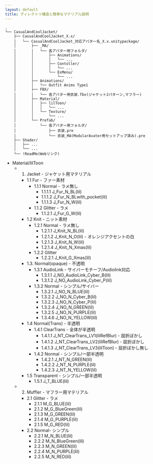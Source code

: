 ```yaml
---
layout: default
title: ディレクトリ構造と簡単なマテリアル説明
---
```


```
.
└── CasualAndCoolJacket/
    ├── CasualAndCoolJacket_X.x/
    │   └── CasualAndCoolJacket_対応アバター名_X.x.unitypackage/
    │       ├── _MA/
    │       │   └── 各アバター用フォルダ/
    │       │       ├── Animations/
    │       │       │   └── ...
    │       │       ├── Contoller/
    │       │       │   └── ...
    │       │       └── ExMenu/
    │       │           └── ...
    │       ├── Animations/
    │       │   └── Outfit Anims Type1
    │       ├── FBX/
    │       │   └── 各アバター用衣装.fbx(ジャケット2パターン,マフラー)
    │       ├── Material/
    │       │   ├── lilToon/
    │       │   │   └── ...
    │       │   └── Texture/
    │       │       └── ...
    │       └── Prefab/
    │           └── 各アバター用フォルダ/
    │               ├── 衣装.pre
    │               └── 衣装_MA(ModularAvater用セットアップ済み).pre
    ├── Shader/
    │   ├── ...
    │   └── ...
    └── !ReadMe(Webリンク)
```

- Material/lilToon
  - 1. Jacket <span>- ジャケット用マテリアル</span>
    - 1.1 Fur  <span>- ファー素材</span>
      - 1.1.1 Normal <span>- ラメ無し</span>
        - 1.1.1.1 J_Fur_N_BL(lil)
        - 1.1.1.2 J_Fur_N_BLwith_pocket(lil)
        - 1.1.1.3 J_Fur_N_W(lil)
      - 1.1.2 Glitter <span>- ラメ</span>
        - 1.1.2.1 J_Fur_G_W(lil)
    - 1.2 Knit <span>- ニット素材</span>
      - 1.2.1 Normal <span>- ラメ無し</span>
        - 1.2.1.1 J_Knit_N_BL(lil)
        - 1.2.1.2 J_Knit_N_O(lil) <span>- オレンジアクセントの白</span>
        - 1.2.1.3 J_Knit_N_W(lil)
        - 1.2.1.4 J_Knit_N_Xmas(lil)
      - 1.2.2 Glitter 
        - 1.2.2.1 J_Knit_G_Xmas(lil)
    - 1.3. Normal(opaque) <span>- 不透明</span>
      - 1.3.1 AudioLink <span>- サイバーモチーフ/Audiolink対応</span>
        - 1.3.1.1 J_NO_AudioLink_Cyber_B(lil)
        - 1.3.1.2 J_NO_AudioLink_Cyber_P(lil)
      - 1.3.2 Normal <span>- シンプル/サイバー</span>
        - 1.3.2.1 J_NO_N_BLUE(lil)
        - 1.3.2.2 J_NO_N_Cyber_B(lil)
        - 1.3.2.3 J_NO_N_Cyber_P(lil)
        - 1.3.2.4 J_NO_N_GREEN(lil)
        - 1.3.2.5 J_NO_N_PURPLE(lil)
        - 1.3.4.6 J_NO_N_YELLOW(lil)
    - 1.4 Normal(Trans) <span>- 半透明</span>
      - 1.4.1 ClearTrans <span>- 全体が半透明</span>
        - 1.4.1.1 J_NT_ClearTrans_LV1(lilRefBlur) <span>- 屈折ぼかし</span>
        - 1.4.1.2 J_NT_ClearTrans_LV2(lilRefBlur)  <span>- 屈折ぼかし</span>
        - 1.4.1.3 J_NT_ClearTrans_LV3(lilToon) <span>- 屈折ぼかし無し</span>
      - 1.4.2 Normal <span>- シンプル/一部半透明</span>
        - 1.4.2.1 J_NT_N_GREEN(lil)
        - 1.4.2.2 J_NT_N_PURPLE(lil)
        - 1.4.2.3 J_NT_N_YELLOW(lil)
    - 1.5 Transparent <span>- シンプル/一部半透明</span>
      - 1.5.1 J_T_BLUE(lil)
  - 2. Muffler <span>- マフラー用マテリアル</span>
    - 2.1 Glitter <span>- ラメ</span>
      - 2.1.1 M_G_BLUE(lil)
      - 2.1.2 M_G_BlueGreen(lil)
      - 2.1.3 M_G_GREEN(lil)
      - 2.1.4 M_G_PURPLE(lil)
      - 2.1.5 M_G_RED(lil)
    - 2.2 Normal<span>- シンプル</span>
      - 2.2.1 M_N_BLUE(lil)
      - 2.2.2 M_N_BlueGreen(lil)
      - 2.2.3 M_N_GREEN(lil)
      - 2.2.4 M_N_PURPLE(lil)
      - 2.2.5 M_N_RED(lil)